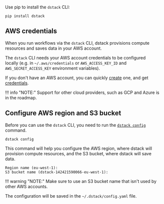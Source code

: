 Use pip to install the `dstack` CLI:

```shell
pip install dstack
```

## AWS credentials

When you run workflows via the `dstack` CLI, dstack provisions compute resources
and saves data in your AWS account.

The `dstack` CLI needs your AWS account credentials to be configured locally 
(e.g. in `~/.aws/credentials` or `AWS_ACCESS_KEY_ID` and `AWS_SECRET_ACCESS_KEY` environment variables).

[//]: # (To use the CLI with AWS, dstack requires the following permissions: `ec2:*`, `iam:*`, `secretsmanager:*`, `s3:*`, and `logs:*`.)

If you don't have an AWS account, you can quickly [create](https://aws.amazon.com/resources/create-account/) one,
and get [credentials](https://docs.aws.amazon.com/sdk-for-javascript/v2/developer-guide/getting-your-credentials.html).

!!! info "NOTE:"
    Support for other cloud providers, such as GCP and Azure is in the roadmap.

## Configure AWS region and S3 bucket

Before you can use the `dstack` CLI, you need to run the [`dstack config`](reference/cli/config.md) command.

```shell
dstack config
```

This command will help you configure the AWS region, where dstack will provision compute resources, and
the S3 bucket, where dstack will save data.

```shell
Region name (eu-west-1):
S3 bucket name (dstack-142421590066-eu-west-1):
```

!!! warning "NOTE:"
    Make sure to use an S3 bucket name that isn't used by other AWS accounts.

The configuration will be saved in the `~/.dstack/config.yaml` file.

[//]: # (## Environment variables)
[//]: # ()
[//]: # (Instead of using the `dstack config` command, you can specify the )
[//]: # (`DSTACK_AWS_REGION` and `DSTACK_AWS_S3_BUCKET` environment variables directly.)